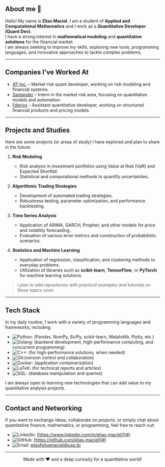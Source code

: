 ## About me 🍎

Hello! My name is **Elias Maciel**. I am a student of **Applied and Computational Mathematics** and I work as a **Quantitative Developer (Quant Dev)**.  
I have a strong interest in **mathematical modeling** and **quantitative solutions** for the financial market.  
I am always seeking to improve my skills, exploring new tools, programming languages, and innovative approaches to tackle complex problems.

---

## Companies I've Worked At

- [XP Inc.](https://www.xpi.com.br) – Market risk quant developer, working on risk modeling and financial systems.
- [Santander](https://www.santander.com.br) – Intern in the market risk area, focusing on quantitative models and automation.
- [Fderivs](https://fderivs.com/) – Assistant quantitative developer, working on structured financial products and pricing models.

---

## Projects and Studies

Here are some projects (or areas of study) I have explored and plan to share in the future:

1. **Risk Modeling**  
   - Risk analysis in investment portfolios using Value at Risk (VaR) and Expected Shortfall.  
   - Statistical and computational methods to quantify uncertainties.

2. **Algorithmic Trading Strategies**  
   - Development of automated trading strategies.  
   - Robustness testing, parameter optimization, and performance backtesting.

3. **Time Series Analysis**  
   - Application of ARIMA, GARCH, Prophet, and other models for price and volatility forecasting.  
   - Evaluation of various error metrics and construction of probabilistic scenarios.

4. **Statistics and Machine Learning**  
   - Application of regression, classification, and clustering methods to everyday problems.  
   - Utilization of libraries such as **scikit-learn**, **TensorFlow**, or **PyTorch** for machine learning solutions.

> *I plan to add repositories with practical examples and tutorials on these topics soon.*

---

## Tech Stack

In my daily routine, I work with a variety of programming languages and frameworks, including:

- ![Python](https://img.shields.io/badge/Python-3776AB?style=flat&logo=python&logoColor=white): (Pandas, NumPy, SciPy, scikit-learn, Matplotlib, Plotly, etc.)  
- ![Golang](https://img.shields.io/badge/Go-00ADD8?style=flat&logo=go&logoColor=white): (backend development, high-performance computing, and concurrent programming)  
- ![C++](https://img.shields.io/badge/C++-00599C?style=flat&logo=c%2B%2B&logoColor=white): (for high-performance solutions, when needed)  
- ![Git](https://img.shields.io/badge/Git-F05032?style=flat&logo=git&logoColor=white):(version control and collaboration)  
- ![Docker](https://img.shields.io/badge/Docker-2496ED?style=flat&logo=docker&logoColor=white): (application containerization)  
- ![LaTeX](https://img.shields.io/badge/LaTeX-008080?style=flat&logo=latex&logoColor=white): (for technical reports and articles)  
- ![SQL](https://img.shields.io/badge/SQL-4479A1?style=flat&logo=postgresql&logoColor=white): (database manipulation and queries)  

I am always open to learning new technologies that can add value to my quantitative analysis projects.

---

## Contact and Networking

If you want to exchange ideas, collaborate on projects, or simply chat about quantitative finance, mathematics, or programming, feel free to reach out:

- ![LinkedIn](https://img.shields.io/badge/LinkedIn-0077B5?style=flat&logo=linkedin&logoColor=white): [https://www.linkedin.com/in/elias-maciel/](#)
- ![GitHub](https://img.shields.io/badge/GitHub-181717?style=flat&logo=github&logoColor=white): [https://github.com/elias-maciel](#)
- ![Email](https://img.shields.io/badge/Email-D14836?style=flat&logo=gmail&logoColor=white): [eliasfsilvamaciel@usp.br](mailto:eliasfsilvamaciel@usp.br)

---

<p align="center">
  Made with ❤ and a deep curiosity for a quantitative world!
</p>
